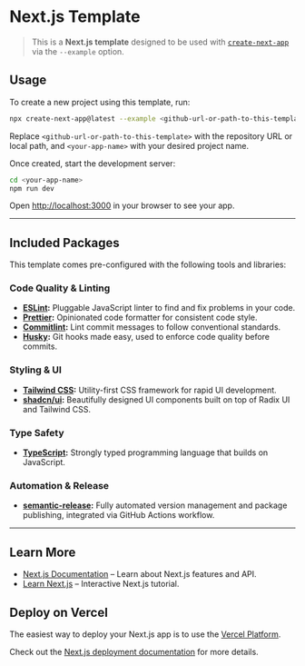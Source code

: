 # Next.js Template

> This is a **Next.js template** designed to be used with [`create-next-app`](https://nextjs.org/docs/app/api-reference/cli/create-next-app) via the `--example` option.

## Usage

To create a new project using this template, run:

```bash
npx create-next-app@latest --example <github-url-or-path-to-this-template> <your-app-name>
```

Replace `<github-url-or-path-to-this-template>` with the repository URL or local path, and `<your-app-name>` with your desired project name.

Once created, start the development server:

```bash
cd <your-app-name>
npm run dev
```

Open [http://localhost:3000](http://localhost:3000) in your browser to see your app.

---

## Included Packages

This template comes pre-configured with the following tools and libraries:

### Code Quality & Linting

- **[ESLint](https://eslint.org/):** Pluggable JavaScript linter to find and fix problems in your code.
- **[Prettier](https://prettier.io/):** Opinionated code formatter for consistent code style.
- **[Commitlint](https://commitlint.js.org/):** Lint commit messages to follow conventional standards.
- **[Husky](https://typicode.github.io/husky/):** Git hooks made easy, used to enforce code quality before commits.

### Styling & UI

- **[Tailwind CSS](https://tailwindcss.com/):** Utility-first CSS framework for rapid UI development.
- **[shadcn/ui](https://ui.shadcn.com/):** Beautifully designed UI components built on top of Radix UI and Tailwind CSS.

### Type Safety

- **[TypeScript](https://www.typescriptlang.org/):** Strongly typed programming language that builds on JavaScript.

### Automation & Release

- **[semantic-release](https://semantic-release.gitbook.io/semantic-release/):** Fully automated version management and package publishing, integrated via GitHub Actions workflow.

---

## Learn More

- [Next.js Documentation](https://nextjs.org/docs) – Learn about Next.js features and API.
- [Learn Next.js](https://nextjs.org/learn) – Interactive Next.js tutorial.

## Deploy on Vercel

The easiest way to deploy your Next.js app is to use the [Vercel Platform](https://vercel.com/new?utm_medium=default-template&filter=next.js&utm_source=create-next-app&utm_campaign=create-next-app-readme).

Check out the [Next.js deployment documentation](https://nextjs.org/docs/app/building-your-application/deploying) for more details.
